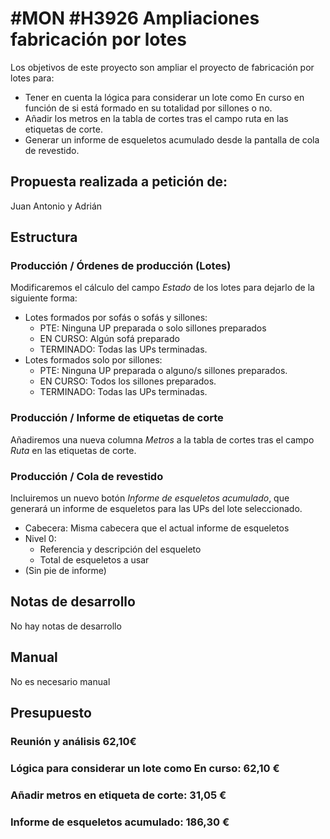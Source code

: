 # #MON #H3926 Ampliaciones fabricación por lotes

Los objetivos de este proyecto son ampliar el proyecto de fabricación por lotes para:
+ Tener en cuenta la lógica para considerar un lote como En curso en función de si está formado en su totalidad por sillones o no.
+ Añadir los metros en la tabla de cortes tras el campo ruta en las etiquetas de corte.
+ Generar un informe de esqueletos acumulado desde la pantalla de cola de revestido.

## Propuesta realizada a petición de:
Juan Antonio y Adrián

## Estructura

### Producción / Órdenes de producción (Lotes)
Modificaremos el cálculo del campo *Estado* de los lotes para dejarlo de la siguiente forma:
+ Lotes formados por sofás o sofás y sillones:
    + PTE: Ninguna UP preparada o solo sillones preparados
    + EN CURSO: Algún sofá preparado
    + TERMINADO: Todas las UPs terminadas.
+ Lotes formados solo por sillones:
    + PTE: Ninguna UP preparada o alguno/s sillones preparados.
    + EN CURSO: Todos los sillones preparados.
    + TERMINADO: Todas las UPs terminadas.

### Producción / Informe de etiquetas de corte
Añadiremos una nueva columna *Metros* a la tabla de cortes tras el campo *Ruta* en las etiquetas de corte.

### Producción / Cola de revestido
Incluiremos un nuevo botón *Informe de esqueletos acumulado*, que generará un informe de esqueletos para las UPs del lote seleccionado.
+ Cabecera: Misma cabecera que el actual informe de esqueletos
+ Nivel 0:
    + Referencia y descripción del esqueleto
    + Total de esqueletos a usar
+ (Sin pie de informe)

## Notas de desarrollo
No hay notas de desarrollo

## Manual
No es necesario manual

## Presupuesto
### Reunión y análisis 62,10€
### Lógica para considerar un lote como En curso: 62,10 €
### Añadir metros en etiqueta de corte: 31,05 €
### Informe de esqueletos acumulado: 186,30 €
